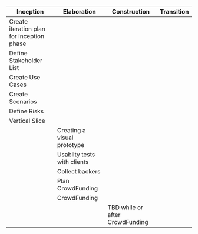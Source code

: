 | Inception | Elaboration | Construction | Transition|
|-|-|-|-|
| Create iteration plan for inception phase | | | |
| Define Stakeholder List| | | |
| Create Use Cases | | | |
| Create Scenarios | | | |
| Define Risks | | | |
| Vertical Slice | | | |
| | Creating a visual prototype | | |
| | Usabilty tests with clients| | |
| | Collect backers | | |
| | Plan CrowdFunding | | |
| | CrowdFunding | | |
| | | TBD while or after CrowdFunding| |